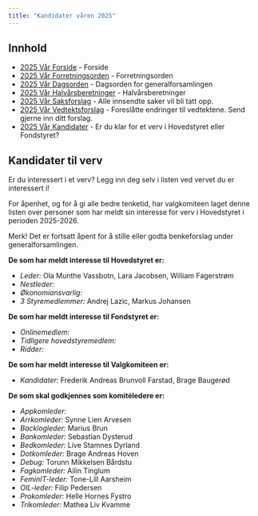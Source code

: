 ```yaml
---
title: "Kandidater våren 2025"
---
```


## Innhold

- [2025 Vår Forside](/generalforsamlingen/genfors2025v) - Forside
- [2025 Vår Forretningsorden](/generalforsamlingen/genfors2025v/forretningsorden) - Forretningsorden
- [2025 Vår Dagsorden](/generalforsamlingen/genfors2025v/dagsorden) - Dagsorden for generalforsamlingen
- [2025 Vår Halvårsberetninger](/generalforsamlingen/genfors2025V/aarsberetninger) - Halvårsberetninger
- [2025 Vår Saksforslag](/generalforsamlingen/genfors2025v/saksforslag) - Alle innsendte saker vil bli tatt opp.
- [2025 Vår Vedtektsforslag](/generalforsamlingen/genfors2025v/vedtekstforslag) - Foreslåtte endringer til vedtektene. Send gjerne inn ditt forslag.
- [2025 Vår Kandidater](/generalforsamlingen/genfors2025v/valg) - Er du klar for et verv i Hovedstyret eller Fondstyret?

## Kandidater til verv

Er du interessert i et verv? Legg inn deg selv i listen ved vervet du er interessert i!

For åpenhet, og for å gi alle bedre tenketid, har valgkomiteen laget denne listen over personer som har meldt sin interesse for verv i Hovedstyret i perioden 2025-2026.

Merk! Det er fortsatt åpent for å stille eller godta benkeforslag under generalforsamlingen.

**De som har meldt interesse til Hovedstyret er:**

- _Leder:_ Ola Munthe Vassbotn, Lara Jacobsen, William Fagerstrøm
- _Nestleder:_
- _Økonomiansvarlig:_
- _3 Styremedlemmer:_ Andrej Lazic, Markus Johansen

**De som har meldt interesse til Fondstyret er:**

- _Onlinemedlem:_
- _Tidligere hovedstyremedlem:_
- _Ridder:_

**De som har meldt interesse til Valgkomiteen er:**

- _Kandidater:_ Frederik Andreas Brunvoll Farstad, Brage Baugerød

**De som skal godkjennes som komitéledere er:**

- _Appkomleder:_
- _Arrkomleder:_ Synne Lien Arvesen
- _Backlogleder:_ Marius Brun
- _Bankomleder:_ Sebastian Dysterud
- _Bedkomleder:_ Live Stamnes Dyrland
- _Dotkomleder:_ Brage Andreas Hoven
- _Debug:_ Torunn Mikkelsen Bårdstu
- _Fagkomleder:_ Ailin Tinglum
- _FeminIT-leder:_ Tone-Lill Aarsheim
- _OIL-leder:_ Filip Pedersen
- _Prokomleder:_ Helle Hornes Fystro
- _Trikomleder:_ Mathea Liv Kvamme

